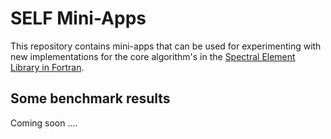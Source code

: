 # SELF Mini-Apps

This repository contains mini-apps that can be used for experimenting with new implementations for the core algorithm's in the [Spectral Element Library in Fortran](https://github.com/fluidnumerics/self).

## Some benchmark results

Coming soon ....
